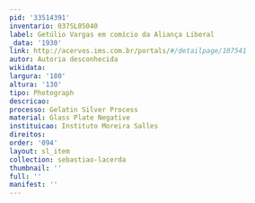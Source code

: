```yaml
---
pid: '33514391'
inventario: 037SL05040
label: Getúlio Vargas em comício da Aliança Liberal
_data: '1930'
link: http://acervos.ims.com.br/portals/#/detailpage/107541
autor: Autoria desconhecida
wikidata: 
largura: '180'
altura: '130'
tipo: Photograph
descricao: 
processo: Gelatin Silver Process
material: Glass Plate Negative
instituicao: Instituto Moreira Salles
direitos: 
order: '094'
layout: sl_item
collection: sebastiao-lacerda
thumbnail: ''
full: ''
manifest: ''
---
```


